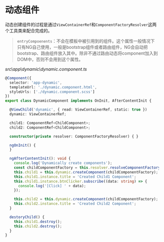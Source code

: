 # 动态组件

动态创建组件的过程是通过`ViewContainerRef`和`ComponentFactoryResolver`这两个工具类来配合完成的。

> `entryCompoenents`：不会在模板中被引用到的组件。这个属性一般情况下只有NG自己使用，一般是bootstrap组件或者路由组件，NG会自动把bootstrap、路由组件放入其中。除非不通过路由动态将component加入到DOM中，否则不会用到这个属性。

*src\app\dynamic\dynamic.component.ts*

```typescript
@Component({
  selector: 'app-dynamic',
  templateUrl: './dynamic.component.html',
  styleUrls: ['./dynamic.component.scss']
})
export class DynamicComponent implements OnInit, AfterContentInit {

  @ViewChild('dynamic', { read: ViewContainerRef, static: true })
  dynamic: ViewContainerRef;

  child1: ComponentRef<ChildComponent>;
  child2: ComponentRef<ChildComponent>;

  constructor(private resolver: ComponentFactoryResolver) { }

  ngOnInit() {
  }

  ngAfterContentInit(): void {
    console.log('Dynamically create components');
    const childComponentFactory = this.resolver.resolveComponentFactory(ChildComponent);
    this.child1 = this.dynamic.createComponent(childComponentFactory);
    this.child1.instance.title = 'Created Child1 Component';
    this.child1.instance.btnClicker.subscribe((data: string) => {
      console.log('[Click] ' + data);
    });

    this.child2 = this.dynamic.createComponent(childComponentFactory);
    this.child2.instance.title = 'Created Child2 Component';
  }

  destoryChild() {
    this.child1.destroy();
    this.child2.destroy();
  }
}
```


